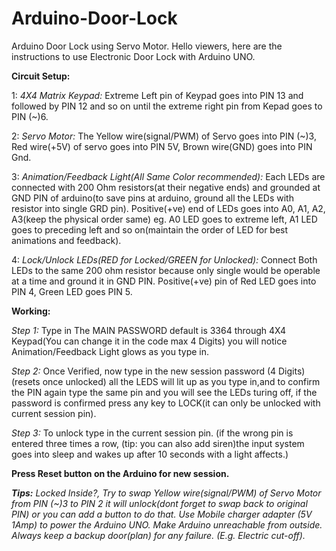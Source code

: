 # Arduino-Door-Lock
Arduino Door Lock using Servo Motor.
Hello viewers, here are the instructions to use Electronic Door Lock with Arduino UNO.

<b>Circuit Setup:</b>

 1: <i>4X4 Matrix Keypad:</i> Extreme Left pin of Keypad goes into PIN 13 and followed by PIN 12 and so on until the extreme right pin from Kepad goes to PIN (~)6.
 
 2: <i>Servo Motor:</i> The Yellow wire(signal/PWM) of Servo goes into PIN (~)3, Red wire(+5V) of servo goes into PIN 5V, Brown wire(GND) goes into PIN Gnd.
 
 3: <i>Animation/Feedback Light(All Same Color recommended):</i> Each LEDs are connected with 200 Ohm resistors(at their negative ends) and grounded at GND PIN of             arduino(to save pins at arduino, ground all the LEDs with resistor into single GRD pin). Positive(+ve) end of LEDs goes into A0, A1, A2, A3(keep the physical order same) eg.       A0 LED goes to extreme left, A1 LED goes to preceding left and so on(maintain the order of LED for best animations and feedback).
 
 4: <i>Lock/Unlock LEDs(RED for Locked/GREEN for Unlocked):</i> Connect Both LEDs to the same 200 ohm resistor because only single would be operable at a time and ground it in GND PIN.       Positive(+ve) pin of Red LED goes into PIN 4, Green LED goes PIN 5.
 
 <b>Working:</b> 
 
 <i>Step 1:</i> Type in The MAIN PASSWORD default is 3364 through 4X4 Keypad(You can change it in the code max 4 Digits) you will notice Animation/Feedback Light glows as you type in.
 
 <i>Step 2:</i> Once Verified, now type in the new session password (4 Digits)(resets once unlocked) all the LEDS will lit up as you type in,and to confirm the PIN again type the same pin and you will see the LEDs turing off, if the password is confirmed press any key to LOCK(it can only be unlocked with current session pin).

 <i>Step 3:</i> To unlock type in the current session pin. (if the wrong pin is entered three times a row, (tip: you can also add siren)the input system goes into sleep and wakes up after 10 seconds with a light affects.)
 
  <b>Press Reset button on the Arduino for new session.</b>
 


<i><b>Tips:</b> Locked Inside?, Try to swap Yellow wire(signal/PWM) of Servo Motor from PIN (~)3 to PIN 2 it will unlock(dont forget to swap back to original PIN) or you can add a button to do that. 
 Use Mobile charger adapter (5V 1Amp) to power the Arduino UNO. Make Arduino unreachable from outside. Always keep a backup door(plan) for any failure. (E.g. Electric cut-off).</i>
